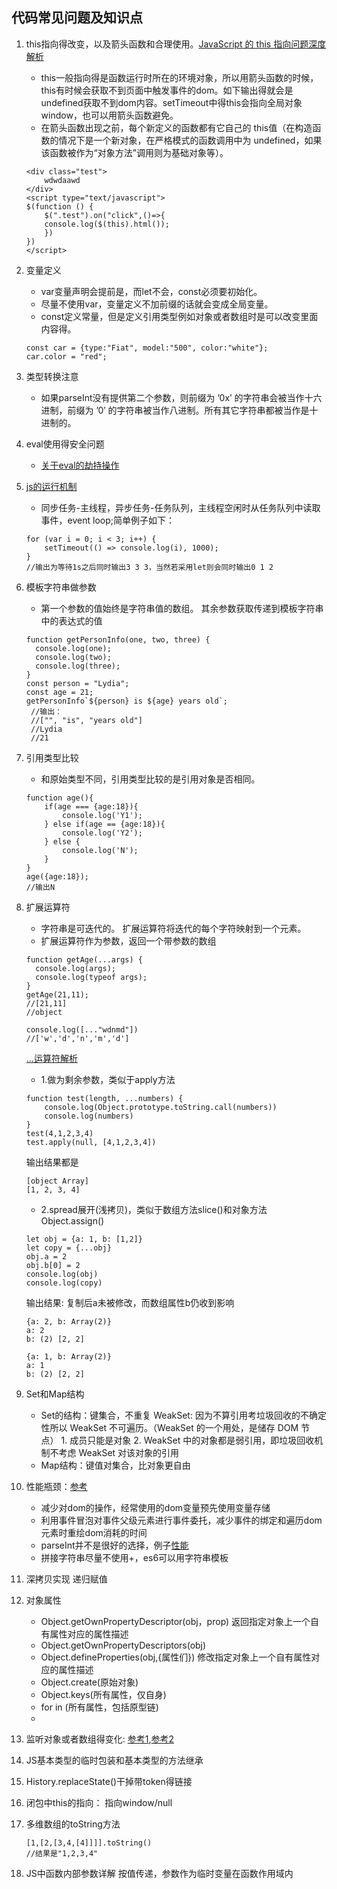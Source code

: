 ## 代码常见问题及知识点

1. this指向得改变，以及箭头函数和合理使用。[JavaScript 的 this 指向问题深度解析]("https://segmentfault.com/a/1190000008400124")

   * this一般指向得是函数运行时所在的环境对象，所以用箭头函数的时候，this有时候会获取不到页面中触发事件的dom。如下输出得就会是undefined获取不到dom内容。setTimeout中得this会指向全局对象window，也可以用箭头函数避免。
   * 在箭头函数出现之前，每个新定义的函数都有它自己的 this值（在构造函数的情况下是一个新对象，在严格模式的函数调用中为 undefined，如果该函数被作为“对象方法”调用则为基础对象等）。

   ```-js
   <div class="test">
       wdwdaawd
   </div>
   <script type="text/javascript">
   $(function () {
       $(".test").on("click",()=>{
       console.log($(this).html());
       })
   })
   </script>
   ```

2. 变量定义

   * var变量声明会提前是，而let不会，const必须要初始化。
   * 尽量不使用var，变量定义不加前缀的话就会变成全局变量。
   * const定义常量，但是定义引用类型例如对象或者数组时是可以改变里面内容得。

   ```-JS
   const car = {type:"Fiat", model:"500", color:"white"};
   car.color = "red";
   ```

3. 类型转换注意

    * 如果parseInt没有提供第二个参数，则前缀为 ’0x’ 的字符串会被当作十六进制，前缀为 ’0′ 的字符串被当作八进制。所有其它字符串都被当作是十进制的。

4. eval使用得安全问题

   * [关于eval的劫持操作]("http://www.vuln.cn/8007")

5. [js的运行机制](http://www.ruanyifeng.com/blog/2014/10/event-loop.html)

   * 同步任务-主线程，异步任务-任务队列，主线程空闲时从任务队列中读取事件，event loop;简单例子如下：

    ```-JS
    for (var i = 0; i < 3; i++) {
        setTimeout(() => console.log(i), 1000);
    }
    //输出为等待1s之后同时输出3 3 3，当然若采用let则会同时输出0 1 2
    ```

6. 模板字符串做参数

   * 第一个参数的值始终是字符串值的数组。 其余参数获取传递到模板字符串中的表达式的值

    ```-JS
    function getPersonInfo(one, two, three) {
      console.log(one);
      console.log(two);
      console.log(three);
    }
    const person = "Lydia";
    const age = 21;
    getPersonInfo`${person} is ${age} years old`;
     //输出：
     //["", "is", "years old"]
     //Lydia
     //21
    ```

7. 引用类型比较

   * 和原始类型不同，引用类型比较的是引用对象是否相同。

    ```-JS
    function age(){
        if(age === {age:18}){
            console.log('Y1');
        } else if(age == {age:18}){
            console.log('Y2');
        } else {
            console.log('N');
        }
    }
    age({age:18});
    //输出N
    ```

8. 扩展运算符

   * 字符串是可迭代的。 扩展运算符将迭代的每个字符映射到一个元素。
   * 扩展运算符作为参数，返回一个带参数的数组

    ```-JS
    function getAge(...args) {
      console.log(args);
      console.log(typeof args);
    }
    getAge(21,11);
    //[21,11]
    //object
    ```

    ```-JS
    console.log([..."wdnmd"])
    //['w','d','n','m','d']
    ```
    
    [...运算符解析](https://developer.mozilla.org/zh-CN/docs/Web/JavaScript/Reference/Operators/Spread_syntax)
    * 1.做为剩余参数，类似于apply方法

    ```-javascript
    function test(length, ...numbers) {
        console.log(Object.prototype.toString.call(numbers))
        console.log(numbers)
    }
    test(4,1,2,3,4)
    test.apply(null, [4,1,2,3,4])
    ```
    输出结果都是
    ```
    [object Array]
    [1, 2, 3, 4]
    ```
    
    * 2.spread展开(浅拷贝)，类似于数组方法slice()和对象方法Object.assign()
    ```-javascript
    let obj = {a: 1, b: [1,2]}
    let copy = {...obj}
    obj.a = 2
    obj.b[0] = 2
    console.log(obj)
    console.log(copy)
    ```
    输出结果: 复制后a未被修改，而数组属性b仍收到影响
    ```
    {a: 2, b: Array(2)}
    a: 2
    b: (2) [2, 2]
    
    {a: 1, b: Array(2)}
    a: 1
    b: (2) [2, 2]
    ```

9. Set和Map结构

   * Set的结构：键集合，不重复
      WeakSet: 因为不算引用考垃圾回收的不确定性所以 WeakSet 不可遍历。（WeakSet 的一个用处，是储存 DOM 节点）
          1. 成员只能是对象
          2. WeakSet 中的对象都是弱引用，即垃圾回收机制不考虑 WeakSet 对该对象的引用
   * Map结构：键值对集合，比对象更自由

10. 性能瓶颈：[参考](https://juejin.im/post/5c6e064c51882562eb50fc18)

    * 减少对dom的操作，经常使用的dom变量预先使用变量存储
    * 利用事件冒泡对事件父级元素进行事件委托，减少事件的绑定和遍历dom元素时重绘dom消耗的时间
    * parseInt并不是很好的选择，例子[性能](https://jsperf.com/coercion-vs-casting/3)
    * 拼接字符串尽量不使用+，es6可以用字符串模板

11. 深拷贝实现 递归赋值

12. 对象属性

    * Object.getOwnPropertyDescriptor(obj，prop) 返回指定对象上一个自有属性对应的属性描述
    * Object.getOwnPropertyDescriptors(obj)
    * Object.defineProperties(obj,{属性们}) 修改指定对象上一个自有属性对应的属性描述
    * Object.create(原始对象)
    * Object.keys(所有属性，仅自身)
    * for in (所有属性，包括原型链)
    * 
13. 监听对象或者数组得变化: [参考1](https://www.cnblogs.com/yayaxuping/p/10951738.html),[参考2](https://www.jb51.net/article/162584.htm)
14. JS基本类型的临时包装和基本类型的方法继承
15. History.replaceState()干掉带token得链接
16. 闭包中this的指向： 指向window/null
17. 多维数组的toString方法
    ```-JS
    [1,[2,[3,4,[4]]]].toString()
    //结果是"1,2,3,4"
    ```

18. JS中函数内部参数详解
    按值传递，参数作为临时变量在函数作用域内
